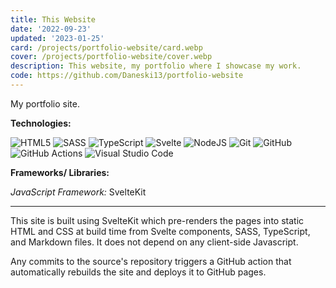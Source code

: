 ```yaml
---
title: This Website
date: '2022-09-23'
updated: '2023-01-25'
card: /projects/portfolio-website/card.webp
cover: /projects/portfolio-website/cover.webp
description: This website, my portfolio where I showcase my work.
code: https://github.com/Daneski13/portfolio-website
---
```


My portfolio site.

**Technologies:**

![HTML5](https://img.shields.io/badge/html5-%23E34F26.svg?style=for-the-badge&logo=html5&logoColor=white)
![SASS](https://img.shields.io/badge/SASS-hotpink.svg?style=for-the-badge&logo=SASS&logoColor=white)
![TypeScript](https://img.shields.io/badge/typescript-%23007ACC.svg?style=for-the-badge&logo=typescript&logoColor=white)
![Svelte](https://img.shields.io/badge/svelte-%23f1413d.svg?style=for-the-badge&logo=svelte&logoColor=white)
![NodeJS](https://img.shields.io/badge/node.js-6DA55F?style=for-the-badge&logo=node.js&logoColor=white)
![Git](https://img.shields.io/badge/git-%23F05033.svg?style=for-the-badge&logo=git&logoColor=white)
![GitHub](https://img.shields.io/badge/github-%23121011.svg?style=for-the-badge&logo=github&logoColor=white)
![GitHub Actions](https://img.shields.io/badge/github%20actions-%232671E5.svg?style=for-the-badge&logo=githubactions&logoColor=white)
![Visual Studio Code](https://img.shields.io/badge/Visual%20Studio%20Code-0078d7.svg?style=for-the-badge&logo=visual-studio-code&logoColor=white)

**Frameworks/ Libraries:**

_JavaScript Framework:_ SvelteKit

---

This site is built using SvelteKit which pre-renders the pages into static HTML and CSS at build time from Svelte components, SASS, TypeScript, and Markdown files. It does not depend on any client-side Javascript.

Any commits to the source's repository triggers a GitHub action that automatically rebuilds the site and deploys it to GitHub pages.
